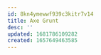 ```yaml
---
id: 8kn4ymewwf939c3kitr7v14
title: Axe Grunt
desc: ''
updated: 1681786109282
created: 1657649463585
---
```

